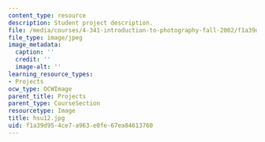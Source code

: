 ```yaml
---
content_type: resource
description: Student project description.
file: /media/courses/4-341-introduction-to-photography-fall-2002/f1a39d954ce7a963e0fe67ea84613760_hsu12.jpg
file_type: image/jpeg
image_metadata:
  caption: ''
  credit: ''
  image-alt: ''
learning_resource_types:
- Projects
ocw_type: OCWImage
parent_title: Projects
parent_type: CourseSection
resourcetype: Image
title: hsu12.jpg
uid: f1a39d95-4ce7-a963-e0fe-67ea84613760
---
```

